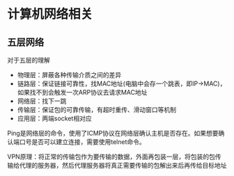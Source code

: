 # 计算机网络相关

## 五层网络

对于五层的理解

- 物理层：屏蔽各种传输介质之间的差异
- 链路层：保证链接可靠性，找MAC地址(电脑中会存一个跳表，即IP→MAC)，如果找不到会触发一次ARP协议去请求MAC地址
- 网络层：找下一跳
- 传输层：保证包的可靠传输，有超时重传、滑动窗口等机制
- 应用层：两端socket相对应

Ping是网络层的命令，使用了ICMP协议在网络层确认主机是否存在。如果想要确认端口号是否可以建立连接，需要使用telnet命令。

VPN原理：将正常的传输包作为要传输的数据，外面再包装一层，将包装的包传输给代理的服务器，然后代理服务器将真正需要传输的包解出来后再传给目标地址
